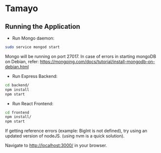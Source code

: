 # Tamayo

## Running the Application

* Run Mongo daemon:

```sh
sudo service mongod start
```

Mongo will be running on port 27017.
In case of errors in starting mongoDB on Debian, refer: https://mongoing.com/docs/tutorial/install-mongodb-on-debian.html

* Run Express Backend:

```sh
cd backend/
npm install
npm start
```

* Run React Frontend:

```sh
cd frontend
npm install/
npm start
```

If getting reference errors (example: BigInt is not defined), try using an updated version of nodeJS. (using nvm is a quick solution).

Navigate to [http://localhost:3000/](http://localhost:3000/) in your browser.
